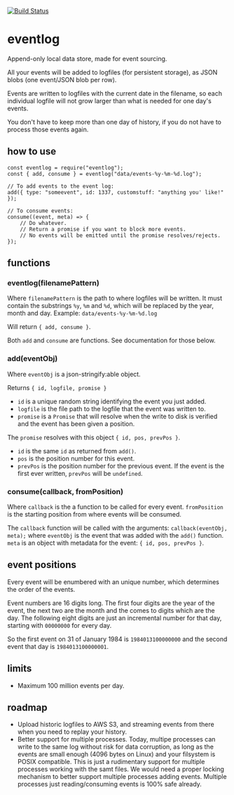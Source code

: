 [![Build Status](https://semaphoreci.com/api/v1/houseagency/eventlog/branches/master/shields_badge.svg)](https://semaphoreci.com/houseagency/eventlog)

eventlog
========

Append-only local data store, made for event sourcing.

All your events will be added to logfiles (for persistent storage),
as JSON blobs (one event/JSON blob per row).

Events are written to logfiles with the current date in the filename, so each
individual logfile will not grow larger than what is needed for one day's
events.

You don't have to keep more than one day of history, if you do not have to
process those events again.

how to use
----------

```
const eventlog = require("eventlog");
const { add, consume } = eventlog("data/events-%y-%m-%d.log");

// To add events to the event log:
add({ type: "someevent", id: 1337, customstuff: "anything you' like!" });

// To consume events:
consume((event, meta) => {
	// Do whatever.
	// Return a promise if you want to block more events.
	// No events will be emitted until the promise resolves/rejects.
});
```

functions
---------

### eventlog(filenamePattern)

Where `filenamePattern` is the path to where logfiles will be written. It must
contain the substrings `%y`, `%m` and `%d`, which will be replaced by the
year, month and day. Example: `data/events-%y-%m-%d.log`

Will return `{ add, consume }`.

Both `add` and `consume` are functions. See documentation for those below.

### add(eventObj)

Where `eventObj` is a json-stringify:able object.

Returns `{ id, logfile, promise }`

* `id` is a unique random string identifying the event you just added.
* `logfile` is the file path to the logfile that the event was written to.
* `promise` is a `Promise` that will resolve when the write to disk is verified
  and the event has been given a position.

The `promise` resolves with this object `{ id, pos, prevPos }`.

* `id` is the same `id` as returned from `add()`.
* `pos` is the position number for this event.
* `prevPos` is the position number for the previous event. If the event is the
  first ever written, `prevPos` will be `undefined`.

### consume(callback, fromPosition)

Where `callback` is the a function to be called for every event. `fromPosition`
is the starting position from where events will be consumed.

The `callback` function will be called with the arguments:
`callback(eventObj, meta);` where `eventObj` is the event that was added with
the `add()` function. `meta` is an object with metadata for the event:
`{ id, pos, prevPos }`.

event positions
---------------

Every event will be enumbered with an unique number, which determines the
order of the events.

Event numbers are 16 digits long. The first four digits are the year of the
event, the next two are the month and the comes to digits which are the day.
The following eight digits are just an incremental number for that day,
starting with `00000000` for every day.

So the first event on 31 of January 1984 is `1984013100000000` and the second
event that day is `1984013100000001`.

limits
------

* Maximum 100 million events per day.

roadmap
-------

* Upload historic logfiles to AWS S3, and streaming events from there when you
  need to replay your history.
* Better support for multiple processes. Today, multipe processes can write to
  the same log without risk for data corruption, as long as the events are 
  small enough (4096 bytes on Linux) and your filsystem is POSIX compatible.
  This is just a rudimentary support for multiple processes working with the
  samt files. We would need a proper locking mechanism to better support
  multiple processes adding events. Multiple processes just reading/consuming
  events is 100% safe already.
  
